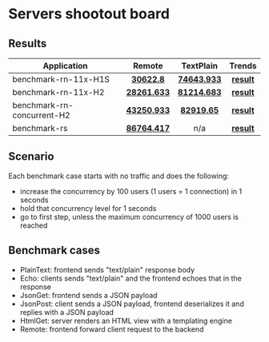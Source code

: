# Servers shootout board
## Results

| Application  | Remote | TextPlain | Trends |
| ---  | :---: | :---: | :---: |
| benchmark-rn-11x-H1S | [**30622.8**](bench/benchmark-rn-11x-H1S/Remote/index.html) | [**74643.933**](bench/benchmark-rn-11x-H1S/TextPlain/index.html) | [**result**](bench/benchmark-rn-11x-H1S/Trends/index.html) |
| benchmark-rn-11x-H2 | [**28261.633**](bench/benchmark-rn-11x-H2/Remote/index.html) | [**81214.683**](bench/benchmark-rn-11x-H2/TextPlain/index.html) | [**result**](bench/benchmark-rn-11x-H2/Trends/index.html) |
| benchmark-rn-concurrent-H2 | [**43250.933**](bench/benchmark-rn-concurrent-H2/Remote/index.html) | [**82919.65**](bench/benchmark-rn-concurrent-H2/TextPlain/index.html) | [**result**](bench/benchmark-rn-concurrent-H2/Trends/index.html) |
| benchmark-rs | [**86764.417**](bench/benchmark-rs/Remote/index.html) | n/a | [**result**](bench/benchmark-rs/Trends/index.html) |

## Scenario

Each benchmark case starts with no traffic and does the following:

- increase the concurrency by 100 users (1 users = 1 connection) in 1 seconds
- hold that concurrency level for 1 seconds
- go to first step, unless the maximum concurrency of 1000 users is reached

## Benchmark cases
- PlainText: frontend sends "text/plain" response body
- Echo: clients sends "text/plain" and the frontend echoes that in the response
- JsonGet: frontend sends a JSON payload
- JsonPost: client sends a JSON payload, frontend deserializes it and replies with a JSON payload
- HtmlGet: server renders an HTML view with a templating engine
- Remote: frontend forward client request to the backend

